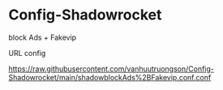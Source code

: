 # Config-Shadowrocket
block Ads + Fakevip

URL config

https://raw.githubusercontent.com/vanhuutruongson/Config-Shadowrocket/main/shadowblockAds%2BFakevip.conf.conf

